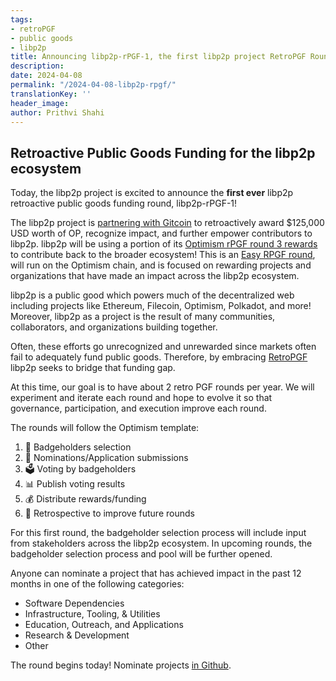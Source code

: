 ```yaml
---
tags:
- retroPGF
- public goods
- libp2p
title: Announcing libp2p-rPGF-1, the first libp2p project RetroPGF Round!
description:
date: 2024-04-08
permalink: "/2024-04-08-libp2p-rpgf/"
translationKey: ''
header_image:
author: Prithvi Shahi
---
```


## Retroactive Public Goods Funding for the libp2p ecosystem

Today, the libp2p project is excited to announce the **first ever** libp2p retroactive public goods funding round, libp2p-rPGF-1!

The libp2p project is [partnering with Gitcoin](https://gov.gitcoin.co/t/proposal-gitcoin-x-libp2p-for-easy-rpgf/18446) to retroactively award $125,000 USD worth of OP, recognize impact, and further empower contributors to libp2p.
libp2p will be using a portion of its [Optimism rPGF round 3 rewards](https://vote.optimism.io/retropgf/3) to contribute back to the broader ecosystem!
This is an [Easy RPGF round](https://github.com/gitcoinco/easy-retro-pgf), will run on the Optimism chain, and is focused on rewarding projects and organizations that have made an impact across the libp2p ecosystem.

libp2p is a public good which powers much of the decentralized web including projects like Ethereum, Filecoin, Optimism, Polkadot, and more! Moreover, libp2p as a project is the result of many communities, collaborators, and organizations building together.

Often, these efforts go unrecognized and unrewarded since markets often fail to adequately fund public goods. Therefore, by embracing [RetroPGF](https://app.optimism.io/retropgf) libp2p seeks to bridge that funding gap.

At this time, our goal is to have about 2 retro PGF rounds per year. We will experiment and iterate each round and hope to evolve it so that governance, participation, and execution improve each round.

The rounds will follow the Optimism template:

1. 🪪 Badgeholders selection
1. 📝 Nominations/Application submissions
1. 🗳 Voting by badgeholders
1. 📊 Publish voting results
1. 💰 Distribute rewards/funding
1. 🤔 Retrospective to improve future rounds

For this first round, the badgeholder selection process will include input from stakeholders across the libp2p ecosystem. In upcoming rounds, the badgeholder selection process and pool will be further opened.

Anyone can nominate a project that has achieved impact in the past 12 months in one of the following categories:
- Software Dependencies
- Infrastructure, Tooling, & Utilities
- Education, Outreach, and Applications
- Research & Development
- Other

The round begins today! Nominate projects [in Github](https://github.com/libp2p/libp2p/discussions).
